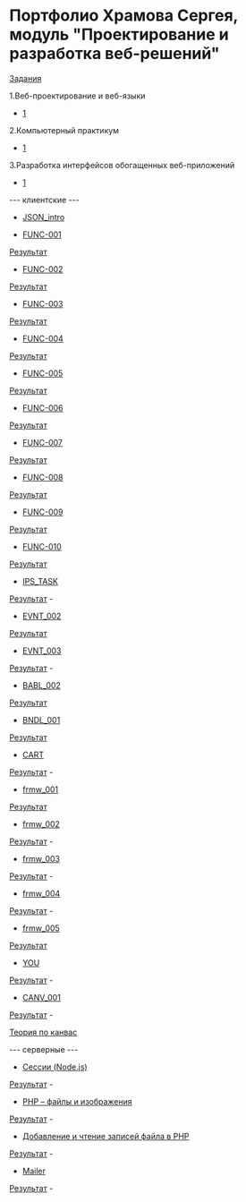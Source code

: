 # Портфолио Храмова Сергея, модуль "Проектирование и разработка веб-решений"

<a href="https://kodaktor.ru/herzen_tasks_2019">Задания</a>

1.Веб-проектирование и веб-языки

* <a href="http://kodaktor.ru/web_2017_Prilo1.pdf">1</a>

2.Компьютерный практикум

* <a href="http://kodaktor.ru/pra_2017_Prilo1.pdf">1</a>

3.Разработка интерфейсов обогащенных веб-приложений

* <a href="http://kodaktor.ru/inr_2017_Prilo1.pdf">1</a>

--- клиентские ---

* <a href="https://kodaktor.ru/g/json_intro">JSON_intro</a>

* <a href="https://kodaktor.ru/func_001">FUNC-001</a>

<a href="https://kodaktor.ru/task_func_bf01d">Результат</a>

* <a href="https://kodaktor.ru/func_002">FUNC-002</a>

<a href="https://kodaktor.ru/func_b41e7">Результат</a>

* <a href="https://kodaktor.ru/func_003">FUNC-003</a>

<a href="https://kodaktor.ru/func_14a94">Результат</a>

* <a href="https://kodaktor.ru/func_004">FUNC-004</a>

<a href="https://kodaktor.ru/func_16407">Результат</a>

* <a href="https://kodaktor.ru/func_005">FUNC-005</a>

<a href="https://kodaktor.ru/func_f841f">Результат</a>

* <a href="https://kodaktor.ru/func_006">FUNC-006</a>

<a href="https://kodaktor.ru/func_38c1b">Результат</a>

* <a href="https://kodaktor.ru/func_007">FUNC-007</a>

<a href="https://kodaktor.ru/func_d91af">Результат</a>

* <a href="https://kodaktor.ru/func_008">FUNC-008</a>

<a href="https://kodaktor.ru/zzzzzzz_a0f4a">Результат</a>

* <a href="https://kodaktor.ru/func_009">FUNC-009</a>

<a href="https://kodaktor.ru/func_2ac99">Результат</a>

* <a href="https://kodaktor.ru/func_010">FUNC-010</a>

<a href="https://kodaktor.ru/func_21dcd">Результат</a>             

* <a href="https://kodaktor.ru/g/ips_task">IPS_TASK</a>

<a href="">Результат</a>             -

* <a href="https://kodaktor.ru/evnt_002">EVNT_002</a>

<a href="https://kodaktor.ru/custom_45da5">Результат</a>

* <a href="https://kodaktor.ru/evnt_003">EVNT_003</a>

<a href="">Результат</a>        -

* <a href="https://kodaktor.ru/bind02032018">BABL_002</a>

<a href="https://kodaktor.ru/bind02032018_06736">Результат</a>

* <a href="https://kodaktor.ru/g/bndl_001">BNDL_001</a>

<a href="https://serega89kh.github.io/moment_bundle">Результат</a>

* <a href="https://kodaktor.ru/g/cart">CART</a>

<a href="">Результат</a>                     -

* <a href="https://kodaktor.ru/frmw_001">frmw_001</a>

<a href="https://kodaktor.ru/react_state_7a8f4">Результат</a>

* <a href="https://kodaktor.ru/frmw_002">frmw_002</a>

<a href="">Результат</a>                    -

* <a href="https://kodaktor.ru/frmw_003">frmw_003</a>

<a href="">Результат</a>                     -

* <a href="https://kodaktor.ru/frmw_004">frmw_004</a>

<a href="">Результат</a>                  -
 
* <a href="https://kodaktor.ru/frmw_005">frmw_005</a>

<a href="">Результат</a>

* <a href="https://kodaktor.ru/you">YOU</a>

<a href="">Результат</a>                 -

* <a href="http://kodaktor.ru/cnvs/lr_canvas_rates.pdf">CANV_001</a>
 
<a href="">Результат</a>                  -

<a href="http://kodaktor.ru/cnvs/theory">Теория по канвас</a>

--- серверные  --- 

* <a href="http://kodaktor.ru/sss/t4-2.pdf">Сессии (Node.js)</a>

<a href="">Результат</a>              -

* <a href="https://moodle.herzen.spb.ru/pluginfile.php/228455/mod_resource/content/1/lr.pdf">PHP – файлы и изображения
</a>

<a href="">Результат</a>                 -

* <a href="https://moodle.herzen.spb.ru/pluginfile.php/228177/mod_resource/content/1/lrfiles.pdf">Добавление и чтение записей файла в PHP</a>

<a href="">Результат</a>                -

* <a href="https://github.com/GossJS/mailer">Mailer</a>

<a href="">Результат</a>         -
